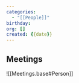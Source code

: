 ```yaml
---
categories:
  - "[[People]]"
birthday:
org: []
created: {{date}}
---
```

## Meetings

![[Meetings.base#Person]]